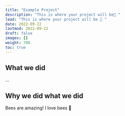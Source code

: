 ```yaml
---
title: "Example Project"
description: "This is where your project will be🤩 "
lead: "This is where your project will be 🤩 "
date: 2022-09-22
lastmod: 2022-09-22
draft: false
images: []
weight: 700
toc: true
---
```


## What we did

...

## Why we did what we did

Bees are amazing! I love bees 🥰
